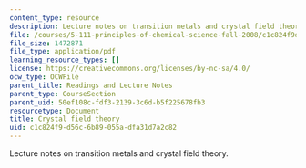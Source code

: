 ```yaml
---
content_type: resource
description: Lecture notes on transition metals and crystal field theory.
file: /courses/5-111-principles-of-chemical-science-fall-2008/c1c824f9d56c6b89055adfa31d7a2c82_lecnotes28.pdf
file_size: 1472871
file_type: application/pdf
learning_resource_types: []
license: https://creativecommons.org/licenses/by-nc-sa/4.0/
ocw_type: OCWFile
parent_title: Readings and Lecture Notes
parent_type: CourseSection
parent_uid: 50ef108c-fdf3-2139-3c6d-b5f225678fb3
resourcetype: Document
title: Crystal field theory
uid: c1c824f9-d56c-6b89-055a-dfa31d7a2c82
---
```

Lecture notes on transition metals and crystal field theory.